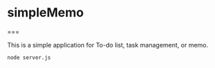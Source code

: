 # simpleMemo

===

This is a simple application for To-do list, task management, or memo.

    node server.js
